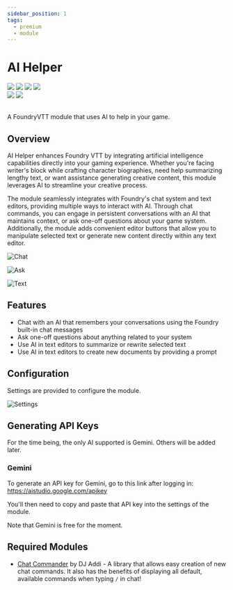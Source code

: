 ```yaml
---
sidebar_position: 1
tags:
  - premium
  - module
---
```


# AI Helper

<img src="https://img.shields.io/badge/Premium-aa0000?style=for-the-badge"/>
<a target="_blank" href="https://www.patreon.com/dfreds"><img src="https://img.shields.io/badge/Early%20Access-9b59b6?style=for-the-badge"/></a>
<img src="https://img.shields.io/badge/Any%20System-00aaaa?style=for-the-badge"/>
<!-- <a target="_blank" href="https://foundryvtt.com/packages/dfreds-ai-helper"><img src="https://img.shields.io/badge/Download-2e2e2e?style=for-the-badge"/></a> -->
<a target="_blank" href="https://www.patreon.com/dfreds/shop/dfreds-ai-helper-v1-0-0-1085429"><img src="https://img.shields.io/badge/Download-2e2e2e?style=for-the-badge"/></a>
<br />
<img src="https://img.shields.io/badge/Version-v1.0.0-007ec6?style=for-the-badge&labelColor=555555" />
<img src="https://img.shields.io/badge/FVTT-12-fe6a1f?style=for-the-badge&labelColor=555555" />
<!-- <a target="_blank" href="https://forge-vtt.com/bazaar#package=dfreds-ai-helper"><img src="https://img.shields.io/badge/dynamic/json?label=Installs&query=package.installs&suffix=%25&url=https://forge-vtt.com/api/bazaar/package/dfreds-ai-helper&colorB=68a74f&style=for-the-badge"/></a> -->
<br/>
<br/>

A FoundryVTT module that uses AI to help in your game.

## Overview

AI Helper enhances Foundry VTT by integrating artificial intelligence
capabilities directly into your gaming experience. Whether you're facing
writer's block while crafting character biographies, need help summarizing
lengthy text, or want assistance generating creative content, this module
leverages AI to streamline your creative process.

The module seamlessly integrates with Foundry's chat system and text editors,
providing multiple ways to interact with AI. Through chat commands, you can
engage in persistent conversations with an AI that maintains context, or ask
one-off questions about your game system. Additionally, the module adds
convenient editor buttons that allow you to manipulate selected text or generate
new content directly within any text editor.

![Chat](./img/chat.png)

![Ask](./img/ask.png)

![Text](./img/text-editors.png)

## Features

- Chat with an AI that remembers your conversations using the Foundry built-in chat messages
 - Ask one-off questions about anything related to your system
 - Use AI in text editors to summarize or rewrite selected text
 - Use AI in text editors to create new documents by providing a prompt

## Configuration

Settings are provided to configure the module.

![Settings](./img/settings.png)

## Generating API Keys

For the time being, the only AI supported is Gemini. Others will be added later.

### Gemini

To generate an API key for Gemini, go to this link after logging in:
https://aistudio.google.com/apikey

You'll then need to copy and paste that API key into the settings of the module.

Note that Gemini is free for the moment.

## Required Modules

- [Chat Commander](https://foundryvtt.com/packages/_chatcommands) by DJ Addi - A
library that allows easy creation of new chat commands. It also has the benefits
of displaying all default, available commands when typing `/` in chat!
